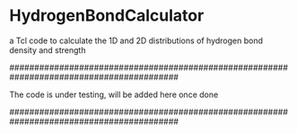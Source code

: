 # HydrogenBondCalculator
a Tcl code to calculate the 1D and 2D distributions of hydrogen bond density and strength

##########################################################################################

The code is under testing, will be added here once done

##########################################################################################
